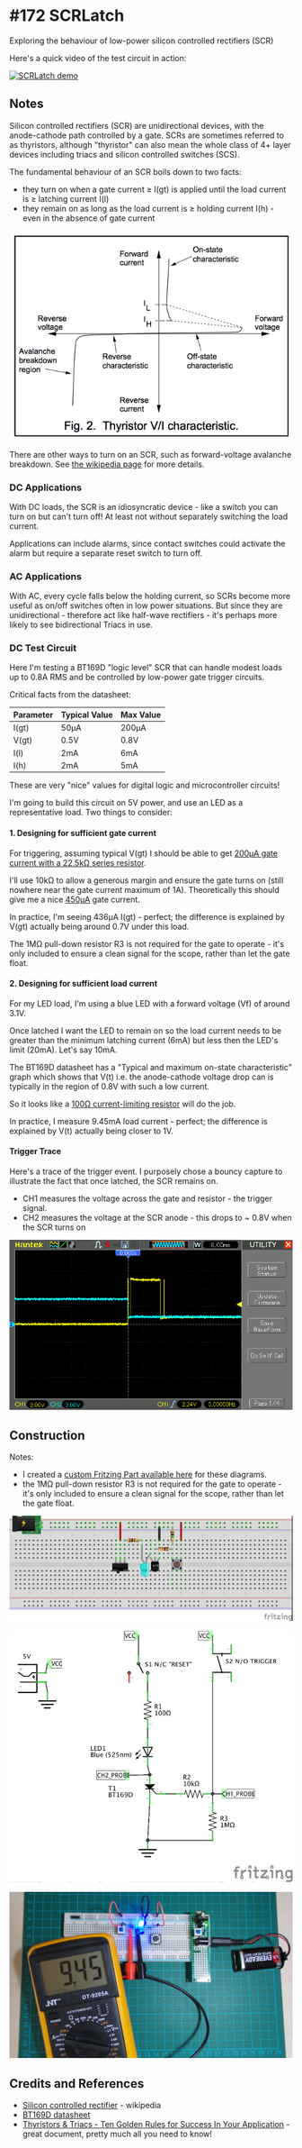 # #172 SCRLatch

Exploring the behaviour of low-power silicon controlled rectifiers (SCR)

Here's a quick video of the test circuit in action:

[![SCRLatch demo](https://img.youtube.com/vi/-pO0aRX99G0/0.jpg)](https://www.youtube.com/watch?v=-pO0aRX99G0)

## Notes

Silicon controlled rectifiers (SCR) are unidirectional devices, with the anode-cathode path controlled by a gate.
SCRs are sometimes referred to as thyristors,
although "thyristor" can also mean the whole class of 4+ layer devices including triacs and silicon controlled switches (SCS).

The fundamental behaviour of an SCR boils down to two facts:

* they turn on when a gate current ≥ I(gt) is applied until the load current is ≥ latching current I(l)
* they remain on as long as the load current is ≥ holding current I(h) - even in the absence of gate current

![scr_characteristics](./assets/scr_characteristics.png?raw=true)

There are other ways to turn on an SCR, such as forward-voltage avalanche breakdown. See [the wikipedia page](https://en.wikipedia.org/wiki/Silicon_controlled_rectifier) for more details.

### DC Applications

With DC loads, the SCR is an idiosyncratic device - like a switch you can turn on but can't turn off! At least not without separately switching the load current.

Applications can include alarms, since contact switches could activate the alarm but require a separate reset switch to turn off.

### AC Applications

With AC, every cycle falls below the holding current, so SCRs become more useful as on/off switches often in low power situations.
But since they are unidirectional - therefore act like half-wave rectifiers - it's perhaps more likely to see bidirectional Triacs in use.

### DC Test Circuit

Here I'm testing a BT169D "logic level" SCR that can handle modest loads up to 0.8A RMS and be controlled by low-power gate trigger circuits.

Critical facts from the datasheet:

| Parameter | Typical Value | Max Value |
|-----------|---------------|-----------|
| I(gt)     | 50µA          | 200µA     |
| V(gt)     | 0.5V          | 0.8V      |
| I(l)      | 2mA           | 6mA       |
| I(h)      | 2mA           | 5mA       |

These are very "nice" values for digital logic and microcontroller circuits!

I'm going to build this circuit on 5V power, and use an LED as a representative load. Two things to consider:

#### 1. Designing for sufficient gate current

For triggering, assuming typical V(gt) I should be able to get
[200µA gate current with a 22.5kΩ series resistor](https://www.wolframalpha.com/input/?i=%285V+-+0.5V%29%2F200%C2%B5A).

I'll use 10kΩ to allow a generous margin and ensure the gate turns on (still nowhere near the gate current maximum of 1A).
Theoretically this should give me a nice [450µA](https://www.wolframalpha.com/input/?i=%285V+-+0.5V%29%2F10k%CE%A9) gate current.

In practice, I'm seeing 436µA I(gt) - perfect; the difference is explained by V(gt) actually being around 0.7V under this load.

The 1MΩ pull-down resistor R3 is not required for the gate to operate - it's only included to ensure a clean signal for the scope, rather than let the gate float.

#### 2. Designing for sufficient load current

For my LED load, I'm using a blue LED with a forward voltage (Vf) of around 3.1V.

Once latched I want the LED to remain on so the load current
needs to be greater than the minimum latching current (6mA)
but less then the LED's limit (20mA). Let's say 10mA.

The BT169D datasheet has a "Typical and maximum on-state characteristic" graph which shows that V(t) i.e. the anode-cathode voltage drop
can is typically in the region of 0.8V with such a low current.

So it looks like a [100Ω current-limiting resistor](https://www.wolframalpha.com/input/?i=%285V-3.1V-0.8V%29%2F10mA) will do the job.

In practice, I measure 9.45mA load current - perfect; the difference is explained by V(t) actually being closer to 1V.

#### Trigger Trace

Here's a trace of the trigger event. I purposely chose a bouncy capture to illustrate the fact that once latched, the SCR remains on.

* CH1 measures the voltage across the gate and resistor - the trigger signal.
* CH2 measures the voltage at the SCR anode - this drops to ~ 0.8V when the SCR turns on

![trigger_trace](./assets/trigger_trace.gif?raw=true)

## Construction

Notes:

* I created a
[custom Fritzing Part available here](https://github.com/tardate/LittleArduinoProjects/tree/main/FritzingParts/SCR) for these diagrams.
* the 1MΩ pull-down resistor R3 is not required for the gate to operate - it's only included to ensure a clean signal for the scope, rather than let the gate float.

![Breadboard](./assets/SCRLatch_bb.jpg?raw=true)

![The Schematic](./assets/SCRLatch_schematic.jpg?raw=true)

![The Build](./assets/SCRLatch_build.jpg?raw=true)

## Credits and References

* [Silicon controlled rectifier](https://en.wikipedia.org/wiki/Silicon_controlled_rectifier) - wikipedia
* [BT169D datasheet](http://www.icpdf.com/PHILIPS_datasheet/BT169_pdf_855967/BT169_datasheet.html)
* [Thyristors & Triacs - Ten Golden Rules for Success In Your Application](http://www.nxp.com/documents/application_note/AN_GOLDEN_RULES.pdf) - great document, pretty much all you need to know!

